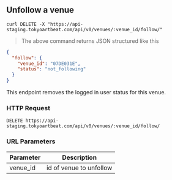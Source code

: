## Unfollow a venue

```shell
curl DELETE -X "https://api-staging.tokyoartbeat.com/api/v0/venues/:venue_id/follow/"
```

> The above command returns JSON structured like this 

```json
{
  "follow": {
    "venue_id": "07DE031E",
    "status": "not_following"
  }
}
```

This endpoint removes the logged in user status for this venue.

### HTTP Request

`DELETE https://api-staging.tokyoartbeat.com/api/v0/venues/:venue_id/follow/`

### URL Parameters

Parameter | Description
--------- | -----------
venue_id | id of venue to unfollow
